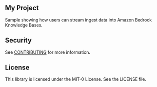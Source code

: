 ## My Project
Sample showing how users can stream ingest data into Amazon Bedrock Knowledge Bases.

## Security

See [CONTRIBUTING](CONTRIBUTING.md#security-issue-notifications) for more information.

## License

This library is licensed under the MIT-0 License. See the LICENSE file.

